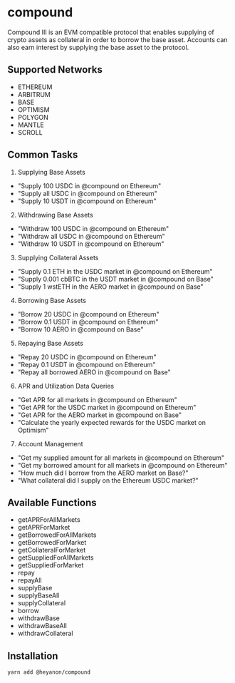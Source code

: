 # compound

Compound III is an EVM compatible protocol that enables supplying of crypto assets as collateral in order to borrow the base asset. Accounts can also earn interest by supplying the base asset to the protocol.

## Supported Networks

-   ETHEREUM
-   ARBITRUM
-   BASE
-   OPTIMISM
-   POLYGON
-   MANTLE
-   SCROLL

## Common Tasks

1. Supplying Base Assets

-   "Supply 100 USDC in @compound on Ethereum"
-   "Supply all USDC in @compound on Ethereum"
-   "Supply 10 USDT in @compound on Ethereum"

2. Withdrawing Base Assets

-   "Withdraw 100 USDC in @compound on Ethereum"
-   "Withdraw all USDC in @compound on Ethereum"
-   "Withdraw 10 USDT in @compound on Ethereum"

3. Supplying Collateral Assets

-   "Supply 0.1 ETH in the USDC market in @compound on Ethereum"
-   "Supply 0.001 cbBTC in the USDT market in @compound on Base"
-   "Supply 1 wstETH in the AERO market in @compound on Base"

4. Borrowing Base Assets

-   "Borrow 20 USDC in @compound on Ethereum"
-   "Borrow 0.1 USDT in @compound on Ethereum"
-   "Borrow 10 AERO in @compound on Base"

5. Repaying Base Assets

-   "Repay 20 USDC in @compound on Ethereum"
-   "Repay 0.1 USDT in @compound on Ethereum"
-   "Repay all borrowed AERO in @compound on Base"

6. APR and Utilization Data Queries

-   "Get APR for all markets in @compound on Ethereum"
-   "Get APR for the USDC market in @compound on Ethereum"
-   "Get APR for the AERO market in @compound on Base"
-   "Calculate the yearly expected rewards for the USDC market on Optimism"

7. Account Management

-   "Get my supplied amount for all markets in @compound on Ethereum"
-   "Get my borrowed amount for all markets in @compound on Ethereum"
-   "How much did I borrow from the AERO market on Base?"
-   "What collateral did I supply on the Ethereum USDC market?"

## Available Functions

-   getAPRForAllMarkets
-   getAPRForMarket
-   getBorrowedForAllMarkets
-   getBorrowedForMarket
-   getCollateralForMarket
-   getSuppliedForAllMarkets
-   getSuppliedForMarket
-   repay
-   repayAll
-   supplyBase
-   supplyBaseAll
-   supplyCollateral
-   borrow
-   withdrawBase
-   withdrawBaseAll
-   withdrawCollateral

## Installation

```bash
yarn add @heyanon/compound
```
